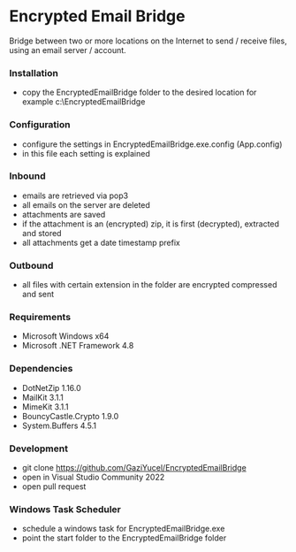 # Encrypted Email Bridge

Bridge between two or more locations on the Internet to send / receive files, using an email server / account.

### Installation

- copy the EncryptedEmailBridge folder to the desired location for example c:\EncryptedEmailBridge

### Configuration

- configure the settings in EncryptedEmailBridge.exe.config (App.config)
- in this file each setting is explained

### Inbound

- emails are retrieved via pop3
- all emails on the server are deleted
- attachments are saved
- if the attachment is an (encrypted) zip, it is first (decrypted), extracted and stored
- all attachments get a date timestamp prefix

### Outbound

- all files with certain extension in the folder are encrypted compressed and sent

### Requirements

- Microsoft Windows x64
- Microsoft .NET Framework 4.8

### Dependencies

- DotNetZip 1.16.0
- MailKit 3.1.1
- MimeKit 3.1.1
- BouncyCastle.Crypto 1.9.0
- System.Buffers 4.5.1

### Development

- git clone https://github.com/GaziYucel/EncryptedEmailBridge
- open in Visual Studio Community 2022
- open pull request

### Windows Task Scheduler

- schedule a windows task for EncryptedEmailBridge.exe
- point the start folder to the EncryptedEmailBridge folder
